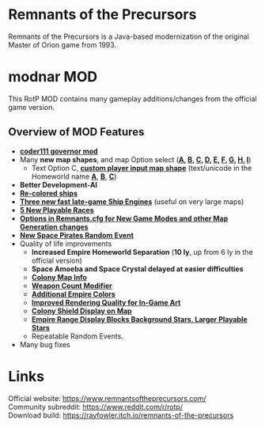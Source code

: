 # Remnants of the Precursors

Remnants of the Precursors is a Java-based modernization of the original Master of Orion game from 1993.

# modnar MOD

This RotP MOD contains many gameplay additions/changes from the official game version.<br/>

## Overview of MOD Features

- [**coder111 governor mod**](https://github.com/coder111111/rotp-public-governor/)
- Many **new map shapes**, and map Option select (**[A](https://reddit.com/r/rotp/comments/gz1oli/rotp_new_map_generation_shape_choices/), [B](https://reddit.com/r/rotp/comments/gzrzbe/rotp_new_map_generation_shapes_attractor_and/), [C](https://reddit.com/r/rotp/comments/h0bkv9/rotp_new_map_generation_shapes_more_fractals/), [D](https://reddit.com/r/rotp/comments/h109ch/rotp_new_map_generation_shapes_community_ideas/), [E](https://reddit.com/r/rotp/comments/h7v1ts/rotp_new_map_generation_shapes_galaxylike_shapes/), [F](https://reddit.com/r/rotp/comments/hya6d1/rotp_new_map_generation_shapes_additional_ui_for/), [G](https://reddit.com/r/rotp/comments/i07gqy/rotp_new_map_generation_shapes_player_input_text/), [H](https://reddit.com/r/rotp/comments/i8ervh/rotp_new_map_generation_shapes_maze_void_shuriken/), [I](https://reddit.com/r/rotp/comments/icnh89/rotp_new_map_generation_shape_bullseye/)**)
    - Text Option C, [**custom player input map shape**](https://i.imgur.com/J5Wr3yL.png) (text/unicode in the Homeworld name [**A**](https://i.imgur.com/UUpH1TK.png), [**B**](https://i.imgur.com/JsZp69f.png), [**C**](https://i.imgur.com/tjkhdYP.png))
- **Better Development-AI**
- [**Re-colored ships**](https://reddit.com/r/rotp/comments/gli5z5/rotp_recolored_ship_design_sets_download/)
- [**Three new fast late-game Ship Engines**](https://reddit.com/r/rotp/comments/iwei9l/rotp_modnar_mod_new_fast_ship_engine_techs/) (useful on very large maps)
- [**5 New Playable Races**](https://i.imgur.com/K1KRTzh.jpg)
- [**Options in Remnants.cfg for New Game Modes and other Map Generation changes**](https://i.imgur.com/39aRl16.png)
- [**New Space Pirates Random Event**](https://i.imgur.com/jBu21Pt.png)
- Quality of life improvements
    - **Increased Empire Homeworld Separation** (**10 ly**, up from 6 ly in the official version)
    - **Space Amoeba and Space Crystal delayed at easier difficulties**
	- [**Colony Map Info**](https://i.imgur.com/4sKMtGo.png)
	- [**Weapon Count Modifier**](https://i.imgur.com/YHfMdMG.png)
	- [**Additional Empire Colors**](https://i.imgur.com/3XH7OsF.png)
	- [**Improved Rendering Quality for In-Game Art**](https://i.imgur.com/Yinhuw5.png)
	- [**Colony Shield Display on Map**](https://i.imgur.com/QBUHiV4.png)
	- [**Empire Range Display Blocks Background Stars, Larger Playable Stars**](https://i.imgur.com/Svbk2fv.png)
	- Repeatable Random Events.
- Many bug fixes

# Links
Official website: https://www.remnantsoftheprecursors.com/<br/>
Community subreddit: https://www.reddit.com/r/rotp/<br/>
Download build: https://rayfowler.itch.io/remnants-of-the-precursors
